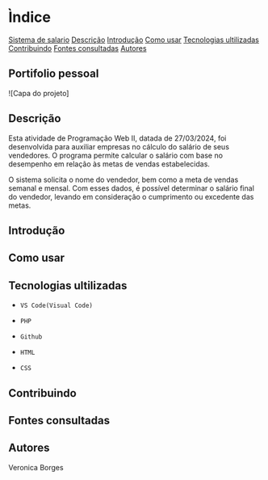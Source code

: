 # Ìndice

[Sistema de salario](#sistema-de-salario) 
[Descrição](#descri%C3%A7%C3%A3o)
[Introdução](#introdu%C3%A7%C3%A3o)
[Como usar](#como-usar)
[Tecnologias ultilizadas](#tecnologias-ultilizadas)
[Contribuindo](#contribuindo)
[Fontes consultadas](#fontes-consultadas)
[Autores](#autores)

## Portifolio pessoal 

![Capa do projeto]

## Descrição
Esta atividade de Programação Web II, datada de 27/03/2024, foi desenvolvida para auxiliar empresas no cálculo do salário de seus vendedores. O programa permite calcular o salário com base no desempenho em relação às metas de vendas estabelecidas.

O sistema solicita o nome do vendedor, bem como a meta de vendas semanal e mensal. Com esses dados, é possível determinar o salário final do vendedor, levando em consideração o cumprimento ou excedente das metas. 

## Introdução

## Como usar

## Tecnologias ultilizadas 

 * ``VS Code(Visual Code)``

 * ``PHP``

 * ``Github``

 * ``HTML``

 * ``CSS``

## Contribuindo

## Fontes consultadas 


## Autores 
Veronica Borges